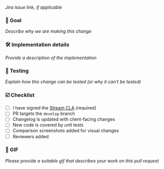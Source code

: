 _Jira issue link, if applicable_

### 🎯 Goal

_Describe why we are making this change_

### 🛠 Implementation details

_Provide a description of the implementation_

### 🧪 Testing

_Explain how this change can be tested (or why it can't be tested)_

### ☑️ Checklist

- [ ] I have signed the [Stream CLA](https://docs.google.com/forms/d/e/1FAIpQLScFKsKkAJI7mhCr7K9rEIOpqIDThrWxuvxnwUq2XkHyG154vQ/viewform) (required)
- [ ] PR targets the `develop` branch
- [ ] Changelog is updated with client-facing changes
- [ ] New code is covered by unit tests
- [ ] Comparison screenshots added for visual changes
- [ ] Reviewers added

### 🎉 GIF

_Please provide a suitable gif that describes your work on this pull request_
